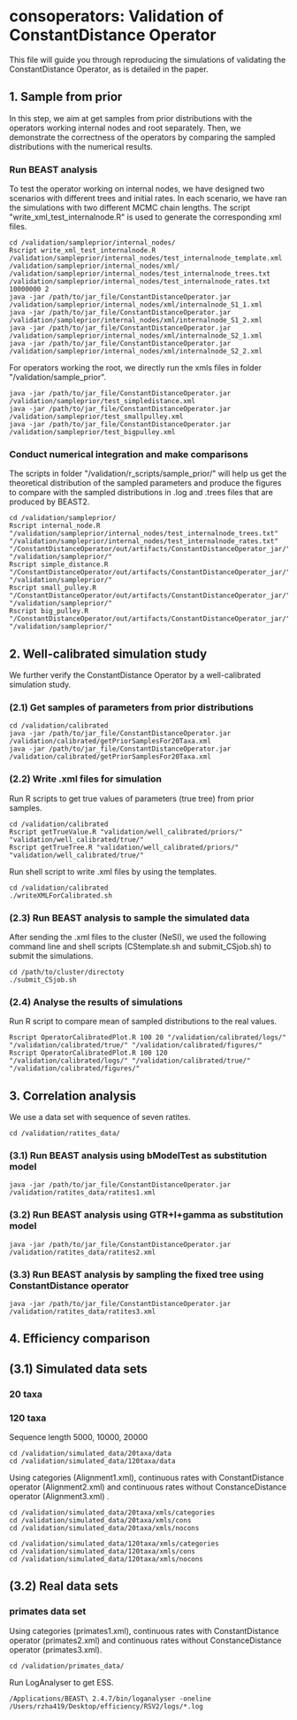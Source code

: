 # consoperators: Validation of ConstantDistance Operator

This file will guide you through reproducing the simulations of validating the ConstantDistance Operator, as is detailed in the paper.

## 1. Sample from prior
In this step, we aim at get samples from prior distributions with the operators working internal nodes and root separately. Then, we demonstrate the correctness of the operators by comparing the sampled distributions with the numerical results.
### Run BEAST analysis
To test the operator working on internal nodes, we have designed two scenarios with different trees and initial rates. In each scenario, we have ran the simulations with two different MCMC chain lengths. The script "write_xml_test_internalnode.R" is used to generate the corresponding xml files.
```
cd /validation/sampleprior/internal_nodes/
Rscript write_xml_test_internalnode.R /validation/sampleprior/internal_nodes/test_internalnode_template.xml /validation/sampleprior/internal_nodes/xml/ /validation/sampleprior/internal_nodes/test_internalnode_trees.txt /validation/sampleprior/internal_nodes/test_internalnode_rates.txt 10000000 2
java -jar /path/to/jar_file/ConstantDistanceOperator.jar /validation/sampleprior/internal_nodes/xml/internalnode_S1_1.xml
java -jar /path/to/jar_file/ConstantDistanceOperator.jar /validation/sampleprior/internal_nodes/xml/internalnode_S1_2.xml
java -jar /path/to/jar_file/ConstantDistanceOperator.jar /validation/sampleprior/internal_nodes/xml/internalnode_S2_1.xml
java -jar /path/to/jar_file/ConstantDistanceOperator.jar /validation/sampleprior/internal_nodes/xml/internalnode_S2_2.xml
```

For operators working the root, we directly run the xmls files in folder "/validation/sample_prior".
```
java -jar /path/to/jar_file/ConstantDistanceOperator.jar /validation/sampleprior/test_simpledistance.xml
java -jar /path/to/jar_file/ConstantDistanceOperator.jar /validation/sampleprior/test_smallpulley.xml
java -jar /path/to/jar_file/ConstantDistanceOperator.jar /validation/sampleprior/test_bigpulley.xml
```

### Conduct numerical integration and make comparisons
The scripts in folder "/validation/r_scripts/sample_prior/" will help us get the theoretical distribution of the sampled parameters and produce the figures to compare with the sampled distributions in .log and .trees files that are produced by BEAST2.
```
cd /validation/sampleprior/
Rscript internal_node.R "/validation/sampleprior/internal_nodes/test_internalnode_trees.txt" "/validation/sampleprior/internal_nodes/test_internalnode_rates.txt" "/ConstantDistanceOperator/out/artifacts/ConstantDistanceOperator_jar/" "/validation/sampleprior/"
Rscript simple_distance.R "/ConstantDistanceOperator/out/artifacts/ConstantDistanceOperator_jar/" "/validation/sampleprior/"
Rscript small_pulley.R "/ConstantDistanceOperator/out/artifacts/ConstantDistanceOperator_jar/" "/validation/sampleprior/"
Rscript big_pulley.R "/ConstantDistanceOperator/out/artifacts/ConstantDistanceOperator_jar/" "/validation/sampleprior/"
```


## 2. Well-calibrated simulation study
We further verify the ConstantDistance Operator by a well-calibrated simulation study.
### (2.1) Get samples of parameters from prior distributions
```
cd /validation/calibrated
java -jar /path/to/jar_file/ConstantDistanceOperator.jar /validation/calibrated/getPriorSamplesFor20Taxa.xml
java -jar /path/to/jar_file/ConstantDistanceOperator.jar /validation/calibrated/getPriorSamplesFor20Taxa.xml
```
### (2.2) Write .xml files for simulation
Run R scripts to get true values of parameters (true tree) from prior samples.
```
cd /validation/calibrated 
Rscript getTrueValue.R "validation/well_calibrated/priors/" "validation/well_calibrated/true/" 
Rscript getTrueTree.R "validation/well_calibrated/priors/" "validation/well_calibrated/true/" 
```

Run shell script to write .xml files by using the templates.
```
cd /validation/calibrated 
./writeXMLForCalibrated.sh
```

### (2.3) Run BEAST analysis to sample the simulated data
After sending the .xml files to the cluster (NeSI), we used the following command line and shell scripts (CStemplate.sh and submit_CSjob.sh) to submit the simulations.
```
cd /path/to/cluster/directoty
./submit_CSjob.sh
```
### (2.4) Analyse the results of simulations
Run R script to compare mean of sampled distributions to the real values.
```
Rscript OperatorCalibratedPlot.R 100 20 "/validation/calibrated/logs/" "/validation/calibrated/true/" "/validation/calibrated/figures/"
Rscript OperatorCalibratedPlot.R 100 120 "/validation/calibrated/logs/" "/validation/calibrated/true/" "/validation/calibrated/figures/"
```

## 3. Correlation analysis
We use a data set with sequence of seven ratites.
```
cd /validation/ratites_data/
```
### (3.1) Run BEAST analysis using bModelTest as substitution model
```
java -jar /path/to/jar_file/ConstantDistanceOperator.jar /validation/ratites_data/ratites1.xml
```
### (3.2) Run BEAST analysis using GTR+I+gamma as substitution model
```
java -jar /path/to/jar_file/ConstantDistanceOperator.jar /validation/ratites_data/ratites2.xml
```
### (3.3) Run BEAST analysis by sampling the fixed tree using ConstantDistance operator
```
java -jar /path/to/jar_file/ConstantDistanceOperator.jar /validation/ratites_data/ratites3.xml
```



## 4. Efficiency comparison
## (3.1) Simulated data sets
### 20 taxa
### 120 taxa
Sequence length 5000, 10000, 20000
```
cd /validation/simulated_data/20taxa/data
cd /validation/simulated_data/120taxa/data
```

Using categories (Alignment1.xml), continuous rates with ConstantDistance operator (Alignment2.xml) and continuous rates without ConstanceDistance operator (Alignment3.xml) .
```
cd /validation/simulated_data/20taxa/xmls/categories
cd /validation/simulated_data/20taxa/xmls/cons
cd /validation/simulated_data/20taxa/xmls/nocons
```
```
cd /validation/simulated_data/120taxa/xmls/categories
cd /validation/simulated_data/120taxa/xmls/cons
cd /validation/simulated_data/120taxa/xmls/nocons
```
## (3.2) Real data sets
### primates data set
Using categories (primates1.xml), continuous rates with ConstantDistance operator (primates2.xml) and continuous rates without ConstanceDistance operator (primates3.xml).
```
cd /validation/primates_data/
```
Run LogAnalyser to get ESS.
```
/Applications/BEAST\ 2.4.7/bin/loganalyser -oneline /Users/rzha419/Desktop/efficiency/RSV2/logs/*.log
```
